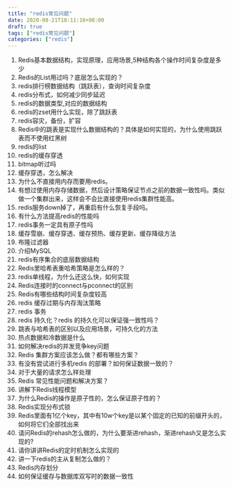 ```yaml
---
title: "redis常见问题"
date: 2020-08-21T18:11:18+08:00
draft: true
tags: ["redis常见问题"]
categories: ["redis"]
---
```


1. Redis基本数据结构，实现原理，应用场景,5种结构各个操作时间复杂度是多少
2. Redis的List用过吗？底层怎么实现的？
3. redis排行榜数据结构（跳跃表），查询时间复杂度
4. redis分布式，如何减少同步延迟
5. redis的数据类型,对应的数据结构
6. redis的zset用什么实现，除了跳跃表
7. redis容灾，备份，扩容
8. Redis中的跳表是实现什么数据结构的？具体是如何实现的，为什么使用跳跃表而不使用红黑树 
9. redis的list
10. redis的缓存穿透
11. bitmap听过吗
12. 缓存穿透，怎么解决
13. 为什么不直接用内存而要用redis。
14. 有想过使用内存存储数据，然后设计策略保证节点之前的数据一致性吗。类似做一个集群出来，这样会不会比直接使用redis集群性能高。
15. redis服务down掉了，再重启有什么恢复手段吗。
16. 有什么方法提高redis的性能吗
17. redis事务一定具有原子性吗
18. 缓存雪崩、缓存穿透、缓存预热、缓存更新、缓存降级方法
19. 布隆过滤器
20. 介绍MySQL
21. redis有序集合的底层数据结构
22. Redis里哈希表重哈希策略是怎么样的？
23. redis单线程，为什么还这么快，如何实现
24. Redis连接时的connect与pconnect的区别
25. Redis有哪些结构时间复杂度较高
26. redis 缓存过期与内存淘汰策略
27. redis 事务
28. redis 持久化？redis 的持久化可以保证强一致性吗？
29. 跳表与哈希表的区别以及应用场景，可持久化的方法
30. 热点数据和冷数据是什么
31. 如何解决redis的并发竞争key问题
32. Redis 集群方案应该怎么做？都有哪些方案？
33. 有没有尝试进行多机redis 的部署？如何保证数据一致的？
34. 对于大量的请求怎么样处理
35. Redis 常见性能问题和解决方案？
36. 讲解下Redis线程模型
37. 为什么Redis的操作是原子性的，怎么保证原子性的？
38. Redis实现分布式锁
39. Redis里面有1亿个key，其中有10w个key是以某个固定的已知的前缀开头的，如何将它们全部找出来
40. 请问Redis的rehash怎么做的，为什么要渐进rehash，渐进rehash又是怎么实现的?
41. 请你讲讲Redis的定时机制怎么实现的
42. 讲一下redis的主从复制怎么做的？
43. Redis内存划分
44. 如何保证缓存与数据库双写时的数据一致性